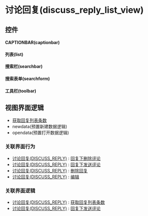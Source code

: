 # 讨论回复(discuss_reply_list_view)  <!-- {docsify-ignore-all} -->



## 控件
#### CAPTIONBAR(captionbar)
#### 列表(list)
#### 搜索栏(searchbar)
#### 搜索表单(searchform)
#### 工具栏(toolbar)

## 视图界面逻辑
  * [获取回复列表条数](module/Team/discuss_reply/uilogic/get_reply_num)
  * newdata(预置新建数据逻辑)
  * opendata(预置打开数据逻辑)


### 关联界面行为
  * [讨论回复(DISCUSS_REPLY)](module/Team/discuss_reply) : [回复下删除评论](module/Team/discuss_reply#界面行为)
  * [讨论回复(DISCUSS_REPLY)](module/Team/discuss_reply) : [回复下发送评论](module/Team/discuss_reply#界面行为)
  * [讨论回复(DISCUSS_REPLY)](module/Team/discuss_reply) : [删除回复](module/Team/discuss_reply#界面行为)
  * [讨论回复(DISCUSS_REPLY)](module/Team/discuss_reply) : [编辑](module/Team/discuss_reply#界面行为)

### 关联界面逻辑
  * [讨论回复(DISCUSS_REPLY)](module/Team/discuss_reply) : [获取回复列表条数](module/Team/discuss_reply/uilogic/get_reply_num)
  * [讨论回复(DISCUSS_REPLY)](module/Team/discuss_reply) : [回复下发送评论](module/Team/discuss_reply/uilogic/reply_send_comment)

<script>
 const { createApp } = Vue
  createApp({
    data() {
      return {

      }
    }
  }).use(ElementPlus).mount('#app')
</script>